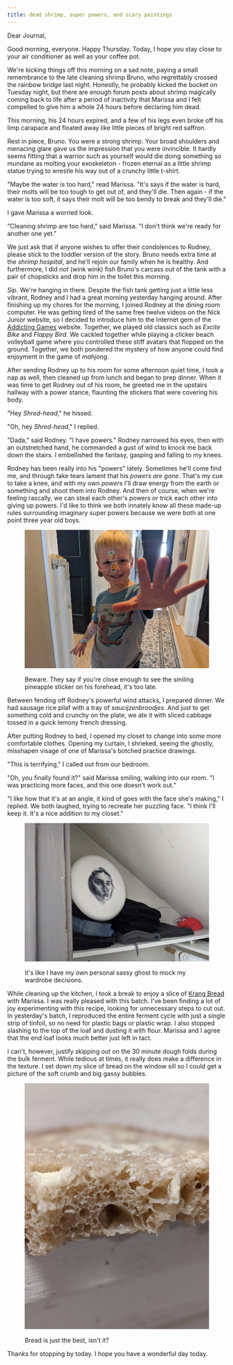 ```yaml
---
title: dead shrimp, super powers, and scary paintings
---
```


Dear Journal,

Good morning, everyone.  Happy Thursday.  Today, I hope you stay close
to your air conditioner as well as your coffee pot.

We're kicking things off this morning on a sad note, paying a small
remembrance to the late cleaning shrimp Bruno, who regrettably crossed
the rainbow bridge last night.  Honestly, he probably kicked the
bucket on Tuesday night, but there are enough forum posts about shrimp
magically coming back to life after a period of inactivity that
Marissa and I felt compelled to give him a whole 24 hours before
declaring him dead.

This morning, his 24 hours expired, and a few of his legs even broke
off his limp carapace and floated away like little pieces of bright
red saffron.

Rest in piece, Bruno.  You were a strong shrimp.  Your broad shoulders
and menacing glare gave us the impression that you were invincible.
It hardly seems fitting that a warrior such as yourself would die
doing something so mundane as molting your exoskeleton - frozen
eternal as a little shrimp statue trying to wrestle his way out of a
crunchy little t-shirt.

"Maybe the water is too hard," read Marissa.  "It's says if the water
is hard, their molts will be too tough to get out of, and they'll die.
Then again - if the water is too soft, it says their molt will be too
bendy to break and they'll die."

I gave Marissa a worried look.

"Cleaning shrimp are too hard," said Marissa.  "I don't think we're
ready for another one yet."

We just ask that if anyone wishes to offer their condolences to
Rodney, please stick to the toddler version of the story.  Bruno needs
extra time at the _shrimp hospital_, and he'll rejoin our family when
he is healthy.  And furthermore, I did _not_ (wink wink) fish Bruno's
carcass out of the tank with a pair of chopsticks and drop him in the
toilet this morning.

_Sip_.  We're hanging in there.  Despite the fish tank getting just a
little less vibrant, Rodney and I had a great morning yesterday
hanging around.  After finishing up my chores for the morning, I
joined Rodney at the dining room computer.  He was getting tired of
the same free twelve videos on the Nick Junior website, so I decided
to introduce him to the Internet gem of the [Addicting Games] website.
Together, we played old classics such as _Excite Bike_ and _Flappy
Bird_.  We cackled together while playing a clicker beach volleyball
game where you controlled these stiff avatars that flopped on the
ground.  Together, we both pondered the mystery of how anyone could
find enjoyment in the game of _mahjong_.

After sending Rodney up to his room for some afternoon quiet time, I
took a nap as well, then cleaned up from lunch and began to prep
dinner.  When it was time to get Rodney out of his room, he greeted me
in the upstairs hallway with a power stance, flaunting the stickers
that were covering his body.

"Hey _Shred-head_," he hissed.

"Oh, hey _Shred-head_," I replied.

"Dada," said Rodney.  "I have powers."  Rodney narrowed his eyes, then
with an outstretched hand, he commanded a gust of wind to knock me
back down the stairs.  I embellished the fantasy, gasping and falling
to my knees.

Rodney has been really into his "powers" lately.  Sometimes he'll come
find me, and through fake tears lament that his _powers are gone_.
That's my cue to take a knee, and with my own _powers_ I'll draw
energy from the earth or something and shoot them into Rodney.  And
then of course, when we're feeling rascally, we can steal each other's
powers or trick each other into giving up powers.  I'd like to think
we both innately know all these made-up rules surrounding imaginary
super powers because we were both at one point three year old boys.

<figure>
  <a href="/images/super-powers.jpg">
    <img alt="super powers" src="/images/super-powers.jpg"/>
  </a>
  <figcaption>
    <p>Beware.
They say if you're close enough to see the smiling pineapple sticker
on his forehead, it's too late.</p>
  </figcaption>
</figure>

Between fending off Rodney's powerful wind attacks, I prepared dinner.
We had sausage rice pilaf with a tray of _saucijzenbroodjes_.  And
just to get something cold and crunchy on the plate, we ate it with
sliced cabbage tossed in a quick lemony french dressing.

After putting Rodney to bed, I opened my closet to change into some
more comfortable clothes.  Opening my curtain, I shrieked, seeing the
ghostly, misshapen visage of one of Marissa's botched practice
drawings.

"This is terrifying," I called out from our bedroom.

"Oh, you finally found it?" said Marissa smiling, walking into our
room.  "I was practicing more faces, and this one doesn't work out."

"I like how that it's at an angle, it kind of goes with the face she's
making," I replied.  We both laughed, trying to recreate her puzzling
face.  "I think I'll keep it.  It's a nice addition to my closet."

<figure>
  <a href="/images/scary-painting.jpg">
    <img alt="scary painting" src="/images/scary-painting.jpg"/>
  </a>
  <figcaption>
    <p>It's like I have my own personal sassy ghost to mock my
wardrobe decisions.</p>
  </figcaption>
</figure>

While cleaning up the kitchen, I took a break to enjoy a slice of
[Krang Bread] with Marissa.  I was really pleased with this batch.
I've been finding a lot of joy experimenting with this recipe, looking
for unnecessary steps to cut out.  In yesterday's batch, I reproduced
the entire ferment cycle with just a single strip of tinfoil, so no
need for plastic bags or plastic wrap.  I also stopped slashing to the
top of the loaf and dusting it with flour.  Marissa and I agree that
the end loaf looks much better just left in tact.

I can't, however, justify skipping out on the 30 minute dough folds
during the bulk ferment.  While tedious at times, it really does make
a difference in the texture.  I set down my slice of bread on the
window sill so I could get a picture of the soft crumb and big gassy
bubbles.

<figure>
  <a href="/images/krang-bread-crumb.jpg">
    <img alt="krang bread crumb" src="/images/krang-bread-crumb.jpg"/>
  </a>
  <figcaption>
    <p>Bread
is just the best, isn't it?</p>
  </figcaption>
</figure>

Thanks for stopping by today.  I hope you have a wonderful day today.

[Krang Bread]: https://cookbook.reckerfamily.com/krang-bread/
[Addicting Games]: https://www.addictinggames.com/
